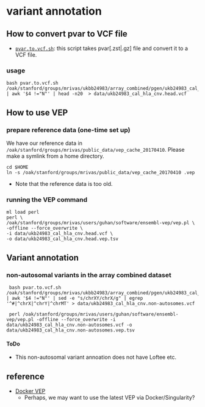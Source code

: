# variant annotation

## How to convert pvar to VCF file

- [`pvar.to.vcf.sh`](pvar.to.vcf.sh): this script takes pvar[.zst|.gz] file and convert it to a VCF file.

### usage

```{bash}
bash pvar.to.vcf.sh /oak/stanford/groups/mrivas/ukbb24983/array_combined/pgen/ukb24983_cal_hla_cnv.pvar.zst | awk '$4 !="N"' | head -n20  > data/ukb24983_cal_hla_cnv.head.vcf
```

## How to use VEP

### prepare reference data (one-time set up)

We have our reference data in `/oak/stanford/groups/mrivas/public_data/vep_cache_20170410`. Please make a symlink from a home directory.

```{bash}
cd $HOME
ln -s /oak/stanford/groups/mrivas/public_data/vep_cache_20170410 .vep
```

- Note that the reference data is too old.

### running the VEP command

```{bash}
ml load perl
perl \
/oak/stanford/groups/mrivas/users/guhan/software/ensembl-vep/vep.pl \
-offline --force_overwrite \
-i data/ukb24983_cal_hla_cnv.head.vcf \
-o data/ukb24983_cal_hla_cnv.head.vep.tsv
```

## Variant annotation

### non-autosomal variants in the array combined dataset

```{bash}
 bash pvar.to.vcf.sh /oak/stanford/groups/mrivas/ukbb24983/array_combined/pgen/ukb24983_cal_hla_cnv.pvar.zst | awk '$4 !="N"' | sed -e "s/chrXY/chrX/g" | egrep '^#|^chrX|^chrY|^chrMT' > data/ukb24983_cal_hla_cnv.non-autosomes.vcf

 perl /oak/stanford/groups/mrivas/users/guhan/software/ensembl-vep/vep.pl -offline --force_overwrite -i data/ukb24983_cal_hla_cnv.non-autosomes.vcf -o data/ukb24983_cal_hla_cnv.non-autosomes.vep.tsv
```

#### ToDo

- This non-autosomal variant annoation does not have Loftee etc.

## reference

- [Docker VEP](https://hub.docker.com/r/ensemblorg/ensembl-vep)
  - Perhaps, we may want to use the latest VEP via Docker/Singularity?
